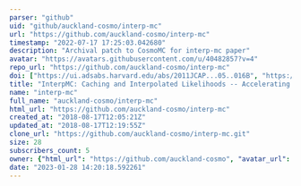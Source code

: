 ```yaml
---
parser: "github"
uid: "github/auckland-cosmo/interp-mc"
url: "https://github.com/auckland-cosmo/interp-mc"
timestamp: "2022-07-17 17:25:03.042680"
description: "Archival patch to CosmoMC for interp-mc paper"
avatar: "https://avatars.githubusercontent.com/u/40482857?v=4"
repo_url: "https://github.com/auckland-cosmo/interp-mc"
doi: ["https://ui.adsabs.harvard.edu/abs/2011JCAP...05..016B", "https://ui.adsabs.harvard.edu/abs/2011ascl.soft01004B/abstract"]
title: "InterpMC: Caching and Interpolated Likelihoods -- Accelerating Cosmological Monte Carlo Markov Chains"
name: "interp-mc"
full_name: "auckland-cosmo/interp-mc"
html_url: "https://github.com/auckland-cosmo/interp-mc"
created_at: "2018-08-17T12:05:21Z"
updated_at: "2018-08-17T12:19:55Z"
clone_url: "https://github.com/auckland-cosmo/interp-mc.git"
size: 28
subscribers_count: 5
owner: {"html_url": "https://github.com/auckland-cosmo", "avatar_url": "https://avatars.githubusercontent.com/u/40482857?v=4", "login": "auckland-cosmo", "type": "Organization"}
date: "2023-01-28 14:20:18.592261"
---
```

